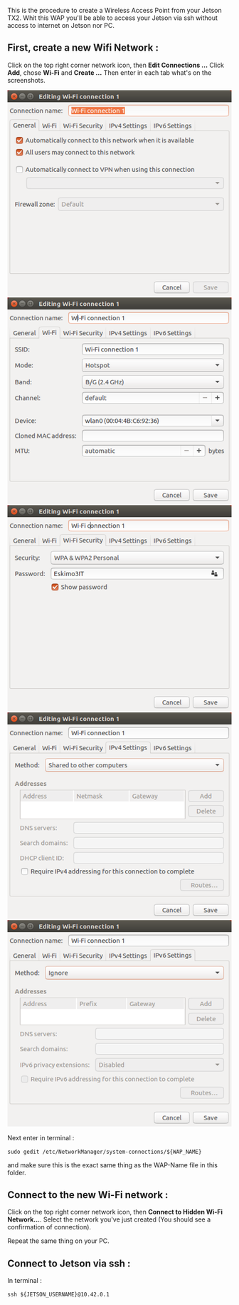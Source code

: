 
This is the procedure to create a Wireless Access Point from your Jetson TX2. Whit this WAP you'll be able to access your Jetson via ssh without access to internet on Jetson nor PC.

## First, create a new Wifi Network :

Click on the top right corner network icon, then **Edit Connections ...** 
Click **Add**, chose **Wi-Fi** and **Create ...**
Then enter in each tab what's on the screenshots.

![General_tab](/Deleaves/CreateWAP/Screenshot/General_tab.png)
![Wi-Fi_tab](/Deleaves/CreateWAP/Screenshot/Wi-Fi_tab.png)
![Wi-Fi_Security_tab](/Deleaves/CreateWAP/Screenshot/Wi-Fi_Security.png)
![IPv4_Setting_tab](/Deleaves/CreateWAP/Screenshot/IPv4_Setting.png)
![IPv6_Setting_tab](/Deleaves/CreateWAP/Screenshot/IPv6_Setting.png)


Next enter in terminal :
```
sudo gedit /etc/NetworkManager/system-connections/${WAP_NAME}
```
and make sure this is the exact same thing as the WAP-Name file in this folder.
## Connect to the new Wi-Fi network :

Click on the top right corner network icon, then **Connect to Hidden Wi-Fi Network...**.
Select the network you've just created (You should see a confirmation of connection).

Repeat the same thing on your PC.

## Connect to Jetson via ssh :

In terminal :
```
ssh ${JETSON_USERNAME}@10.42.0.1
```





 




